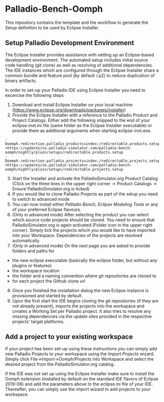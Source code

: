 # Palladio-Bench-Oomph
This repository contains the template and the workflow to generate the Setup definition to be used by Eclipse Installer.

## Setup Palladio Development Environment
The Eclipse Installer provides assistance with setting up an Eclipse-based development environment. The automated setup includes initial source code handling (git clone) as well as resolving of additional dependencies. The IDE instances which are configured through the Eclipse Installer share a common bundle and feature pool (by default <UserFolder>/.p2) to reduce duplication of binary artifacts.
  
In order to set-up your Palladio IDE using Eclipse Installer you need to excercise the following steps
1. Download and install Eclipse Installer on your local machine (https://www.eclipse.org/downloads/packages/installer)
2. Provide the Eclipse Installer with a reference to the Palladio Product and Project Catalogs. Either add the following snipped to the end of your eclipse-inst.ini file (same folder as the Eclipse Installer executable) or provide them as additional arguments when starting eclipse-inst.exe.
```
-Doomph.redirection.palladio_products=index:/redirectable.products.setup->https://updatesite.palladio-simulator.com/palladio-bench-oomph/nightly/plain/setups/redirectable.products.setup
-Doomph.redirection.palladio_projects=index:/redirectable.projects.setup->https://updatesite.palladio-simulator.com/palladio-bench-oomph/nightly/plain/setups/redirectable.projects.setup
```
3. Start the Installer and activate the PalladioSimulator.org Product Catalog (Click on the three lines in the upper right corner -> Product Catalogs -> Ensure PalladioSimulator.org is ticked)
4. If you would like to clone Palladio Projects as part of the setup you need to switch to advanced mode
5. You can now install either _Palladio Bench_, _Eclipse Modeling Tools_ or any of your preferred Eclipse flavours.
6. (Only in advanced mode) After selecting the product you can select which source code projects should be cloned. You need to ensure that PalladioSimulator.org is again activated (Folder icon in the upper right corner). Simply tick the projects which you would like to have imported into your Workspace. Dependencies of the projects are resolved automatically.
7. (Only in advanced mode) On the next page you are asked to provide folders and paths for 
  * the new eclipse executable (basically the eclipse folder, but without any plugins or features)
  * the workspace location
  * the folder and a naming convention where git repositories are cloned to
  * for each project the Github clone url
8. Once you finished the installation dialog the new Eclipse instance is provisioned and started by default.
9. Upon the first start the IDE begins cloning the git repositories (if they are not already present), imports the projects into the workspace and creates a Working Set per Palladio project. It also tries to resolve any missing dependencies via the update sites provided in the respective projects' target platforms.

## Add a project to your existing workspace
If your project has been set-up using these instructions you can simply add new Palladio Projects to your workspace using the _Import Projects_ wizard. Simply click File->Import->Oomph/Projects into Workspace and select the desired project from the PalladioSimulator.org catalog.

If the IDE was not set up using the Eclipse Installer make sure to install the Oomph extension (installed by default on the standard IDE flavors of Eclipse 2019-06) and add the parameters above to the eclipse.ini file of your IDE. Thereafter, you can simply use the import wizard to add projects to your workspace.
